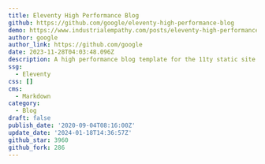 ```yaml
---
title: Eleventy High Performance Blog
github: https://github.com/google/eleventy-high-performance-blog
demo: https://www.industrialempathy.com/posts/eleventy-high-performance-blog/
author: google
author_link: https://github.com/google
date: 2023-11-28T04:03:48.096Z
description: A high performance blog template for the 11ty static site generator.
ssg:
  - Eleventy
css: []
cms:
  - Markdown
category:
  - Blog
draft: false
publish_date: '2020-09-04T08:16:00Z'
update_date: '2024-01-18T14:36:57Z'
github_star: 3960
github_fork: 286
---
```

